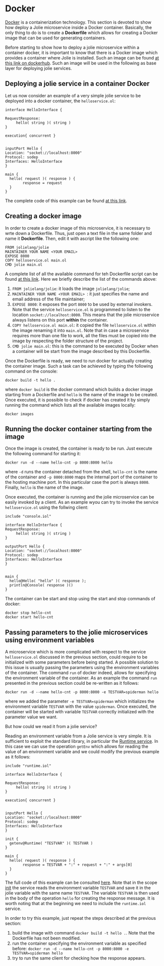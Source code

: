 # Docker
[Docker](https://www.docker.com/) is a containerization technology. This section is devoted to show how deploy a Jolie microservice inside a Docker container.
Basically, the only thing to do is to create a __Dockerfile__ which allows for creating a Docker image that can be used for generating containers.

Before starting to show how to deploy a jolie microservice within a container docker, it is important to know that there is a Docker image which provides a container where Jolie is installed. Such an image can be found [at this link on dockerhub](https://hub.docker.com/r/jolielang/jolie). Such an image will be used in the following as base layer for deploying jolie services.

## Deploying a jolie service in a container Docker
Let us now consider an example of a very simple jolie service to be deployed into a docker container, the `helloservice.ol`:

```
interface HelloInterface {

RequestResponse:
     hello( string )( string )
}

execution{ concurrent }


inputPort Hello {
Location: "socket://localhost:8000"
Protocol: sodep
Interfaces: HelloInterface
}

main {
  hello( request )( response ) {
        response = request
  }
}
```
The complete code of this example can be found [at this link](https://github.com/jolie/examples/tree/master/06_containers/01_deployment_with_docker).

## Creating a docker image
In order to create a docker image of this microservice, it is necessary to wrte down a Dockerfile. Thus, just open a text file in the same folder and name it __Dockerfile__. Then, edit it with ascript like the following one:

```
FROM jolielang/jolie
MAINTAINER YOUR NAME <YOUR EMAIL> 
EXPOSE 8000
COPY helloservice.ol main.ol
CMD jolie main.ol
```
A complete list of all the available command for teh Dockerfile script can be found [at this link](https://docs.docker.com/engine/reference/builder/). Here we briefly describe the list of the commands above:

1. `FROM jolielang/jolie`: it loads the image `jolielang/jolie`;
2. `MAINTAINER YOUR NAME <YOUR EMAIL> `: it just specifies the name and email address of the file maintainer;
3. `EXPOSE 8000`: it exposes the port `8000` to be used by external invokers. Note that the service `helloservice.ol` is programmed to listen to the location `socket://localhost:8000`. This means that the jolie microservice always listens on this port **within** the container.
4. `COPY helloservice.ol main.ol`: it copied the file `helloservice.ol` within the image renaming it into `main.ol`. Note that in case a microservice requires more than one file to work, all the files must be copied into the image by respecting the folder structure of the project.
5. `CMD jolie main.ol`: this is the command to be executed by Docker when a container will be start from the image described by this Dockerfile.

Once the Dockerfile is ready, we need to run docker for actually creating the container image. Such a task can be achieved by typing the following command on the console:

```
docker build -t hello .
```
where `docker build` is the docker command which builds a docker image starting from a Dockerfile and `hello` is the name of the image to be created. Once executed, it is possible to check if docker has created it by simply running the command which lists all the available images locally:

```
docker images
```
## Running the docker container starting from the image
Once the image is created, the container is ready to be run. Just execute the following command for starting it:

```
docker run -d --name hello-cnt -p 8000:8000 hello
```
where `-d` runs the container detached from the shell, `hello-cnt` is the name of the container and `-p 8000:8000` maps the internal port of the container to the hosting machine port. In this particular case the port is always `8000`. Finally, `hello` is the name of the image.

Once executed, the container is running and the jolie microservice can be easily invoked by a client. As an example wyou can try to invoke the service `helloservice.ol` using the follwing client:

```
include "console.iol"

interface HelloInterface {
RequestResponse:
     hello( string )( string )
}

outputPort Hello {
Location: "socket://localhost:8000"
Protocol: sodep
Interfaces: HelloInterface
}


main {
  hello@Hello( "hello" )( response );
  println@Console( response )()
}
```

The container can be start and stop using the start and stop commands of docker:

```
docker stop hello-cnt
docker start hello-cnt
```
## Passing parameters to the jolie microservices using environment variables
A microservice which is more complicated with respect to the service `helloservice.ol` discussed in the previous section, could require to be initialized with some parameters before being started. A possible solution to this issue is usually passing the parameters using the environment variables of the container. The command `run` of docker indeed, allows for specifying the environment variable of the container. As an example the command `run` presented in the previous section could be re-written as it follows:

```
docker run -d --name hello-cnt -p 8000:8000 -e TESTVAR=spiderman hello
```
where we added the parameter `-e TESTVAR=spiderman` which initializes the environment variable `TESTVAR` with the value `spiderman`. Once executed, the container will be started with variable `TESTVAR` correctly initialized with the parameter value we want.

But how could we read it from a jolie service?

Reading an environment variable from a Jolie service is very simple. It is sufficient to exploit the standard library, in particular the [Runtime service](https://jolielang.gitbook.io/docs/standard-library-api/runtime). In this case we can use the operation `getEnv` which allows for reading the value of an environment variable and we could modify the previous example as it follows:

```
include "runtime.iol"

interface HelloInterface {

RequestResponse:
     hello( string )( string )
}

execution{ concurrent }


inputPort Hello {
Location: "socket://localhost:8000"
Protocol: sodep
Interfaces: HelloInterface
}

init {
  getenv@Runtime( "TESTVAR" )( TESTVAR )
}

main {
  hello( request )( response ) {
        response = TESTVAR + ":" + request + ":" + args[0]
  }
}
```
The full code of this example can be consulted [here](https://github.com/jolie/examples/tree/master/06_containers/02_passing_parameters). Note that in the scope [init](https://jolielang.gitbook.io/docs/basics/processes#main-and-init) the service reads the environment variable `TESTVAR` and save it in the jolie variable with the same name `TESTVAR`. The variable `TESTVAR` is then used in the body of the operation `hello` for creating the response message. It is worth noting that at the beginning we need to include the `runtime.iol` service.

In order to try this example, just repeat the steps described at the previous section:

1. build the image with command `docker build -t hello .`. Note that the Dockerfile has not been modified.
2. run the container specifying the environment variable as specified before: `docker run -d --name hello-cnt -p 8000:8000 -e TESTVAR=spiderman hello`
3. try to run the same client for checking how the response appears.




